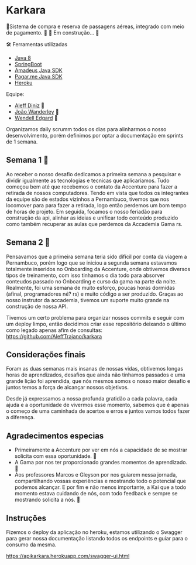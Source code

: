 # Karkara
🚀Sistema de compra e reserva de passagens aéreas, integrado com meio de pagamento.
🚧 🚀 Em construção... 🚧

🛠 Ferramentas utilizadas

- [Java 8](https://www.java.com/pt-BR/download/ie_manual.jsp?locale=pt_BR)
- [SpringBoot](https://spring.io/)
- [Amadeus Java SDK](https://developers.amadeus.com/self-service/category/air?s_kwcid=AL!10969!3!452455070593!b!!g!!%2Bamadeus%20%2Bair%20%2Bapi)
- [Pagar.me Java SDK](https://docs.pagar.me/reference)
- [Heroku](https://www.heroku.com/)

Equipe:

- [Aleff Diniz](https://github.com/aleffTrajano) 🚀
- [João Wanderley](https://github.com/joaowanderley) 🚀
- [Wendell Edgard](https://github.com/wendelledgard) 🚀

Organizamos daily scrumm todos os dias para alinharmos o nosso desenvolvimento, porém definimos por optar a documentação em sprints de 1 semana.

## Semana 1 🚀
Ao receber o nosso desafio dedicamos a primeira semana a pesquisar e dividir igualmente as tecnologias e tecnicas que aplicariamos. Tudo começou bem até que recebemos o contato da Accenture para fazer a retirada de nossos computadores. Tendo em vista que todos os integrantes da equipe são de estados vizinhos a Pernambuco, tivemos que nos locomover para para fazer a retirada, logo então perdemos um bom tempo de horas de projeto. Em seguida, focamos o nosso feriadão para construção da api, alinhar as ideias e unificar todo conteúdo produzido como também recuperar as aulas que perdemos da Accademia Gama rs.

## Semana 2 🚀
Pensavamos que a primeira semana teria sido difícil por conta da viagem a Pernambuco, porém logo que se iniciou a segunda semana estavamos totalmente inseridos no Onboarding da Accenture, onde obtivemos diversos tipos de treinamento, com isso tinhamos o dia todo para absorver conteudos passado no Onboarding e curso da gama na parte da noite. Realmente, foi uma semana de muito esforço, poucas horas dormidas (afinal, programadores né? rs) e muito código a ser produzido. Graças ao nosso instrutor da accademia, tivemos um suporte muito grande na construção de nossa API.

Tivemos um certo problema para organizar nossos commits e seguir com um deploy limpo, então decidimos criar esse repositório deixando o último como legado apenas afim de consultas: https://github.com/AleffTrajano/karkara

## Considerações finais
Foram as duas semanas mais insanas de nossas vidas, obtivemos longas horas de aprendizados, desafios que ainda não tinhamos passados e uma grande lição foi aprendida, que nós mesmos somos o nosso maior desafio e juntos temos a força de alcançar nossos objetivos.

Desde já expressamos a nossa profunda gratidão a cada palavra, cada ajuda e a oportunidade de vivermos esse momento, sabemos que é apenas o começo de uma caminhada de acertos e erros e juntos vamos todos fazer a diferença.

## Agradecimentos especias
- Primeiramente a Accenture por ver em nós a capacidade de se mostrar solicita com essa oportunidade. 🙏
- A Gama por nos ter proporcionado grandes momentos de aprendizado. 🙏
- Aos professores Marcos e Gleyson por nos guiarem nessa jornada, compartilhando vossas experiências e mostrando todo o potencial que podemos alcançar. E por fim e não menos importante, a Kai que a todo momento estava cuidando de nós, com todo feedback e sempre se mostrando solicita a nós. 🙏

## Instruções

Fizemos o deploy da aplicação no heroku, estamos utilizando o Swagger para gerar nossa documentação listando todos os endpoints e guiar para o consumo da mesma.
 
https://apikarkara.herokuapp.com/swagger-ui.html

